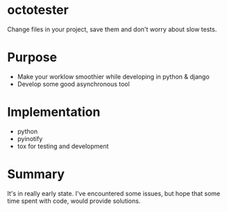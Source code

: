 octotester
==========

Change files in your project, save them and don't worry about slow tests.

Purpose
===
- Make your worklow smoothier while developing in python & django
- Develop some good asynchronous tool


Implementation
===
- python
- pyinotify
- tox for testing and development


Summary
===
It's in really early state. I've encountered some issues, but hope that some time spent with code, would provide
solutions.

